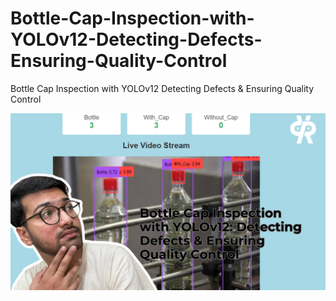 # Bottle-Cap-Inspection-with-YOLOv12-Detecting-Defects-Ensuring-Quality-Control
Bottle Cap Inspection with YOLOv12 Detecting Defects &amp; Ensuring Quality Control


[![Watch the video](https://github.com/pyresearch/Bottle-Cap-Inspection-with-YOLOv12-Detecting-Defects-Ensuring-Quality-Control/blob/main/Real-Time%20object%20detection%20with%20GEO%20Data%20(1).png)](https://www.youtube.com/watch?v=ztfn4ICGn5E)

